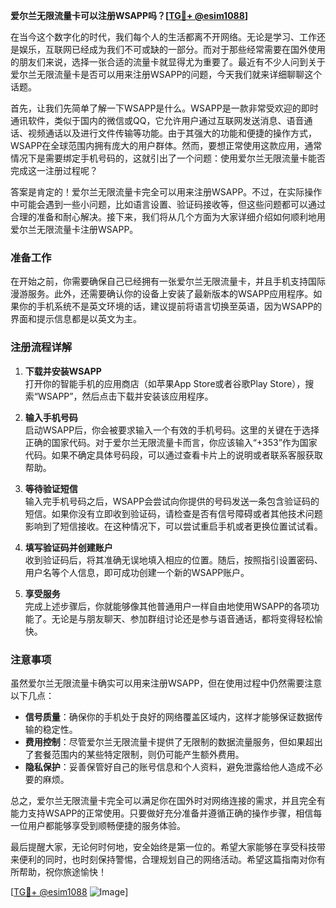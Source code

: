 **爱尔兰无限流量卡可以注册WSAPP吗？[[TG💪+ @esim1088](https://t.me/s/esim1088)]**

在当今这个数字化的时代，我们每个人的生活都离不开网络。无论是学习、工作还是娱乐，互联网已经成为我们不可或缺的一部分。而对于那些经常需要在国外使用的朋友们来说，选择一张合适的流量卡就显得尤为重要了。最近有不少人问到关于爱尔兰无限流量卡是否可以用来注册WSAPP的问题，今天我们就来详细聊聊这个话题。

首先，让我们先简单了解一下WSAPP是什么。WSAPP是一款非常受欢迎的即时通讯软件，类似于国内的微信或QQ，它允许用户通过互联网发送消息、语音通话、视频通话以及进行文件传输等功能。由于其强大的功能和便捷的操作方式，WSAPP在全球范围内拥有庞大的用户群体。然而，要想正常使用这款应用，通常情况下是需要绑定手机号码的，这就引出了一个问题：使用爱尔兰无限流量卡能否完成这一注册过程呢？

答案是肯定的！爱尔兰无限流量卡完全可以用来注册WSAPP。不过，在实际操作中可能会遇到一些小问题，比如语言设置、验证码接收等，但这些问题都可以通过合理的准备和耐心解决。接下来，我们将从几个方面为大家详细介绍如何顺利地用爱尔兰无限流量卡注册WSAPP。

### 准备工作

在开始之前，你需要确保自己已经拥有一张爱尔兰无限流量卡，并且手机支持国际漫游服务。此外，还需要确认你的设备上安装了最新版本的WSAPP应用程序。如果你的手机系统不是英文环境的话，建议提前将语言切换至英语，因为WSAPP的界面和提示信息都是以英文为主。

### 注册流程详解

1. **下载并安装WSAPP**  
   打开你的智能手机的应用商店（如苹果App Store或者谷歌Play Store），搜索“WSAPP”，然后点击下载并安装该应用程序。

2. **输入手机号码**  
   启动WSAPP后，你会被要求输入一个有效的手机号码。这里的关键在于选择正确的国家代码。对于爱尔兰无限流量卡而言，你应该输入“+353”作为国家代码。如果不确定具体号码段，可以通过查看卡片上的说明或者联系客服获取帮助。

3. **等待验证短信**  
   输入完手机号码之后，WSAPP会尝试向你提供的号码发送一条包含验证码的短信。如果你没有立即收到验证码，请检查是否有信号障碍或者其他技术问题影响到了短信接收。在这种情况下，可以尝试重启手机或者更换位置试试看。

4. **填写验证码并创建账户**  
   收到验证码后，将其准确无误地填入相应的位置。随后，按照指引设置密码、用户名等个人信息，即可成功创建一个新的WSAPP账户。

5. **享受服务**  
   完成上述步骤后，你就能够像其他普通用户一样自由地使用WSAPP的各项功能了。无论是与朋友聊天、参加群组讨论还是参与语音通话，都将变得轻松愉快。

### 注意事项

虽然爱尔兰无限流量卡确实可以用来注册WSAPP，但在使用过程中仍然需要注意以下几点：

- **信号质量**：确保你的手机处于良好的网络覆盖区域内，这样才能够保证数据传输的稳定性。
- **费用控制**：尽管爱尔兰无限流量卡提供了无限制的数据流量服务，但如果超出了套餐范围内的某些特定限制，则仍可能产生额外费用。
- **隐私保护**：妥善保管好自己的账号信息和个人资料，避免泄露给他人造成不必要的麻烦。

总之，爱尔兰无限流量卡完全可以满足你在国外时对网络连接的需求，并且完全有能力支持WSAPP的正常使用。只要做好充分准备并遵循正确的操作步骤，相信每一位用户都能够享受到顺畅便捷的服务体验。

最后提醒大家，无论何时何地，安全始终是第一位的。希望大家能够在享受科技带来便利的同时，也时刻保持警惕，合理规划自己的网络活动。希望这篇指南对你有所帮助，祝你旅途愉快！

[[TG💪+ @esim1088](https://t.me/s/esim1088) ![Image](https://i.postimg.cc/4NQfJmqS/Snipaste-2025-05-13-00-14-12.png)]